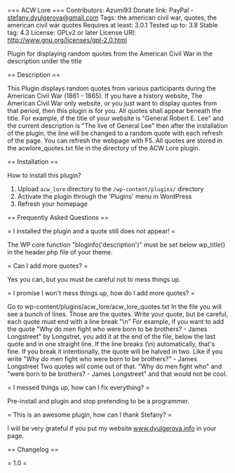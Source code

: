=== ACW Lore ===
Contributors: Azumi93
Donate link: PayPal - stefany.dyulgerova@gmail.com
Tags: the american civil war, quotes, the american civil war quotes
Requires at least: 3.0.1
Tested up to: 3.8
Stable tag: 4.3
License: GPLv2 or later
License URI: http://www.gnu.org/licenses/gpl-2.0.html

Plugin for displaying random quotes from the American Civil War in the description under the title

== Description ==

This Plugin displays random quotes from various participants during the American Civil War (1861 - 1865). If you have a history website, The American Civil War only website, or 
you just want to display quotes from that period, then this plugin is for you.
All quotes shall appear beneath the title. For example, if the title of your website is
"General Robert E. Lee" and the current description is "The live of General Lee"
then after the installation of the plugin, the line will be changed to a random
quote with each refresh of the page. You can refresh the webpage with F5.
All quotes are stored in the acwlore_quotes.txt file in the directory of the ACW Lore plugin.

== Installation ==

How to install this plugin?

1. Upload `acw_lore` directory to the `/wp-content/plugins/` directory
2. Activate the plugin through the 'Plugins' menu in WordPress
3. Refresh your homepage

== Frequently Asked Questions ==

= I installed the plugin and a quote still does not appear! =

The WP core function "bloginfo('description')" must be set below wp_title() in the header.php file of your theme.

= Can I add more quotes? =

Yes you can, but you must be careful not to mess things up. 

= I promise I won't mess things up, how do I add more quotes? =

Go to wp-content/plugins/acw_lore/acw_lore_quotes.txt
In the file you will see a bunch of lines. Those are the quotes.
Write your quote, but be careful, each quote must end with a line break "\n"
For example, if you want to add the quote "Why do men fight who were born to be brothers? - James Longstreet"
by Longstret, you add it at the end of the file, below the last quote and in one 
straight line. If the line breaks (\n) automatically, that's fine. If you break
it intentionally, the quote will be halved in two. Like if you write
"Why do men fight who
 were born to be brothers?" - James Longstreet
 Two quotes will come out of that. "Why do men fight who" and "were born to be brothers? - James Longstreet" and that would not be cool. 

= I messed things up, how can I fix everything? =

Pre-install and plugin and stop pretending to be a programmer.

= This is an awesome plugin, how can I thank Stefany? =

I will be very grateful if you put my website www.dyulgerova.info 
in your page.

== Changelog ==

= 1.0 =
